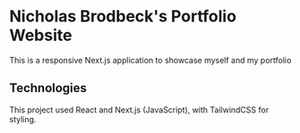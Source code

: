 # Nicholas Brodbeck's Portfolio Website
This is a responsive Next.js application to showcase myself and my portfolio

## Technologies
This project used React and Next.js (JavaScript), with TailwindCSS for styling.